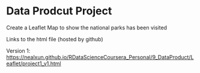 # Data Prodcut Project
Create a Leaflet Map to show the national parks has been visited

Links to the html file (hosted by github)

Version 1:
https://nealxun.github.io/RDataScienceCoursera_Personal/9_DataProduct/Leaflet/project1_v1.html
